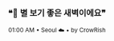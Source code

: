 <div align="center">

<br>

<h3>❝🌌 별 보기 좋은 새벽이에요❞</h3>

<sub>01:00 AM • Seoul ☁️ • by CrowRish</sub>

<br>

</div>
